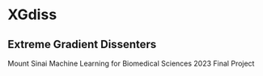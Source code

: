 # XGdiss
## Extreme Gradient Dissenters
Mount Sinai Machine Learning for Biomedical Sciences 2023 Final Project
